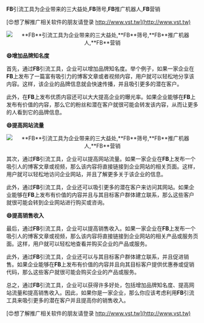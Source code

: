 **FB**引流工具为企业带来的三大益处,**FB**筛号,**FB**推广机器人,**FB**营销

[😍想了解推广相关软件的朋友请登录 http://www.vst.tw](http://www.vst.tw)

 <center><img src="https://vst.tw/MP4/tuiguang/png/5.png" alt="**FB**引流工具为企业带来的三大益处,**FB**筛号,**FB**推广机器人,**FB**营销"></center>

**😄增加品牌知名度**

首先，通过**FB**引流工具，企业可以增加品牌知名度。举个例子，如果一家企业在**FB**上发布了一篇富有吸引力的博客文章或者视频内容，用户就可以轻松地分享该内容。这样，该企业的品牌信息就会快速传播，并且吸引更多的潜在客户。

此外，在**FB**上发布优质内容还可以大大提高企业的曝光率。如果企业能够在**FB**上发布有价值的内容，那么它的粉丝和潜在客户就很可能会转发该内容，从而让更多的人看到它的品牌信息。

**😄提高网站流量**

 <center><img src="https://vst.tw/MP4/tuiguang/png/2.png" alt="**FB**引流工具为企业带来的三大益处,**FB**筛号,**FB**推广机器人,**FB**营销"></center>

其次，通过**FB**引流工具，企业可以提高网站流量。如果一家企业在**FB**上发布一个吸引人的博客文章或视频，那么该内容将直接链接到企业网站的相关页面。这样，用户就可以轻松地访问企业网站，并且了解更多关于该企业的信息。

此外，通过**FB**引流工具，企业还可以吸引更多的潜在客户来访问其网站。如果企业能够在**FB**上发布有价值的内容并且与其目标客户群体建立联系，那么这些客户就很可能会转到企业网站进行购买或咨询。

**😄提高销售收入**

最后，通过**FB**引流工具，企业可以提高销售收入。如果一家企业在**FB**上发布一个吸引人的博客文章或视频，那么该内容将直接链接到企业网站的相关产品或服务页面。这样，用户就可以轻松地查看并购买企业的产品或服务。

此外，通过**FB**引流工具，企业还可以与其目标客户群体建立联系，并且促进销售。如果企业能够在**FB**上发布有价值的内容并且向其目标客户提供优惠券或促销代码，那么这些客户就很可能会购买企业的产品或服务。

总之，通过**FB**引流工具，企业可以获得许多好处，包括增加品牌知名度、提高网站流量和提高销售收入。因此，如果你是一家企业，那么你应该考虑利用**FB**引流工具来吸引更多的潜在客户并且提高你的销售收入。

[😍想了解推广相关软件的朋友请登录 http://www.vst.tw](http://www.vst.tw)



